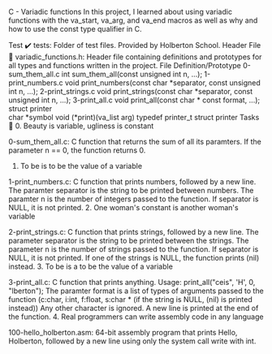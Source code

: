 C - Variadic functions
In this project, I learned about using variadic functions with the va_start, va_arg, and va_end macros as well as why and how to use the const type qualifier in C.

Test ✔️
tests: Folder of test files. Provided by Holberton School.
Header File 📁
variadic_functions.h: Header file containing definitions and prototypes for all types and functions written in the project.
File	Definition/Prototype
0-sum_them_all.c	int sum_them_all(const unsigned int n, ...);
1-print_numbers.c	void print_numbers(const char *separator, const unsigned int n, ...);
2-print_strings.c	void print_strings(const char *separator, const unsigned int n, ...);
3-print_all.c	void print_all(const char * const format, ...);
struct printer	
char *symbol
void (*print)(va_list arg)
typedef printer_t	struct printer
Tasks 📃
0. Beauty is variable, ugliness is constant

0-sum_them_all.c: C function that returns the sum of all its paramters.
If the parameter n == 0, the function returns 0.
1. To be is to be the value of a variable

1-print_numbers.c: C function that prints numbers, followed by a new line.
The paramter separator is the string to be printed between numbers.
The paramter n is the number of integers passed to the function.
If separator is NULL, it is not printed.
2. One woman's constant is another woman's variable

2-print_strings.c: C function that prints strings, followed by a new line.
The parameter separator is the string to be printed between the strings.
The parameter n is the number of strings passed to the function.
If separator is NULL, it is not printed.
If one of the strings is NULL, the function prints (nil) instead.
3. To be is a to be the value of a variable

3-print_all.c: C function that prints anything.
Usage: print_all("ceis", 'H', 0, "lberton");
The paramter format is a list of types of arguments passed to the function (c:char, i:int, f:float, s:char * (if the string is NULL, (nil) is printed instead))
Any other character is ignored.
A new line is printed at the end of the function.
4. Real programmers can write assembly code in any language

100-hello_holberton.asm: 64-bit assembly program that prints Hello, Holberton, followed by a new line using only the system call write with int.

